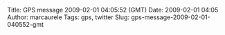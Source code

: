 Title: GPS message 2009-02-01 04:05:52 (GMT)
Date: 2009-02-01 04:05
Author: marcaurele
Tags: gps, twitter
Slug: gps-message-2009-02-01-040552-gmt

<!--break-->

<div class="gmap" id="gmap_20090131_200552">
</div>

